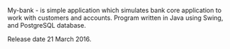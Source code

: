 My-bank - is simple application which simulates bank core application to work with customers and accounts. 
Program written in Java using Swing, and PostgreSQL database.

Release date 21 March 2016.
